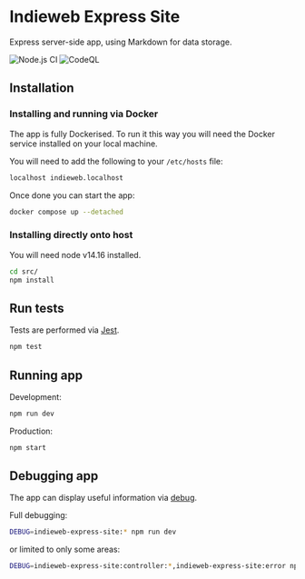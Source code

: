 # Indieweb Express Site

Express server-side app, using Markdown for data storage.

![Node.js CI](https://github.com/whalecoiner/indieweb-express-site/workflows/Node.js%20CI/badge.svg) ![CodeQL](https://github.com/whalecoiner/indieweb-express-site/workflows/CodeQL/badge.svg)

## Installation

### Installing and running via Docker

The app is fully Dockerised. To run it this way you will need the Docker service installed on your local machine.

You will need to add the following to your `/etc/hosts` file:

```bash
localhost indieweb.localhost
```

Once done you can start the app:

```bash
docker compose up --detached
```
### Installing directly onto host

You will need node v14.16 installed.

```bash
cd src/
npm install
```

## Run tests

Tests are performed via [Jest](https://www.npmjs.com/package/jest).

```bash
npm test
```

## Running app

Development:

```bash
npm run dev
```

Production:

```bash
npm start
```

## Debugging app

The app can display useful information via [debug](https://www.npmjs.com/package/debug).

Full debugging:

```bash
DEBUG=indieweb-express-site:* npm run dev
```

or limited to only some areas:

```bash
DEBUG=indieweb-express-site:controller:*,indieweb-express-site:error npm run dev
```
